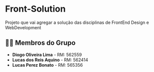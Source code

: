 # Front-Solution
Projeto que vai agregar a solução das disciplinas de FrontEnd Design e WebDevelopment

## 👨‍💻 Membros do Grupo

- **Diogo Oliveira Lima** - RM: 562559  
- **Lucas dos Reis Aquino** - RM: 562414  
- **Lucas Perez Bonato** - RM: 565356
